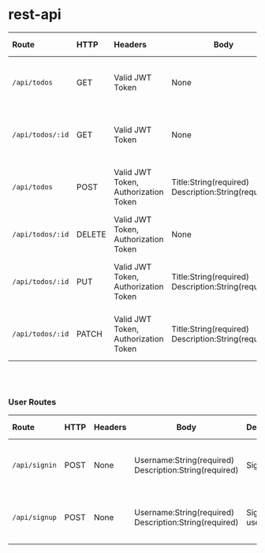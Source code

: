 # rest-api


| Route            | HTTP   | Headers                              | Body                                                    | Description                              | Response Success                                             | Response Error    |
| :--------------- | :----- | :----------------------------------- | ------------------------------------------------------- | ---------------------------------------- | ------------------------------------------------------------ | ----------------- |
| `/api/todos`     | GET    | Valid JWT Token                      | None                                                    | Get all user's todos                     | Show all the todo list in `array of object` :<br/> [{ id: Integer,title: String,description:String}] with status code 200 | Status code : 400 |
| `/api/todos/:id` | GET    | Valid JWT Token                      | None                                                    | Get a single todo (Owner only)           | Show specific the todo list in as` object` :<br/> { id: Integer,title: String,description:String} with status code 200 | Status code : 400 |
| `/api/todos`     | POST   | Valid JWT Token, Authorization Token | Title:String(required)<br>Description:String(required)  | Create a todo (Authenticated users only) | Show created todo list in as` object` :<br/> { id: Integer,title: String,description:String} with status code 201 | Status code : 400 |
| `/api/todos/:id` | DELETE | Valid JWT Token, Authorization Token | None                                                    | Delete a todo (Owner only)               |                                                              | Status code : 400 |
| `/api/todos/:id` | PUT    | Valid JWT Token, Authorization Token | Title:String(required)<br/>Description:String(required) | Update a todo with new info (Owner only) | Show updated todo list in as` object` :<br/> { id: Integer,title: String,description:String} with status code 200 | Status code : 400 |
| `/api/todos/:id` | PATCH  | Valid JWT Token, Authorization Token | Title:String(required)<br/>Description:String(required) | Update a todo with new info (Owner only) | Show updated todo list in as` object` :<br/> { id: Integer,title: String,description:String} with status code 200 | Status code : 400 |



<br/><br/>
### User Routes
| Route           | HTTP | Headers | Body                                                       | Description  | Response Success                                             | Response Error    |
| :-------------- | :--- | :------ | ---------------------------------------------------------- | ------------ | ------------------------------------------------------------ | ----------------- |
| `/api/signin` | POST | None    | Username:String(required)<br>Description:String(required)  | Sign in user | Show all the todo list in an `object` :<br/> { msg: String,token:string } with status code 200 | Status code : 400 |
| `/api/signup` | POST | None    | Username:String(required)<br/>Description:String(required) | Sign up user | Show specific the todo list in as ` object` :<br/> { id: Integer,title: String,description:String} with status code 201 | Status code : 400 |
